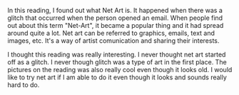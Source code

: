 In this reading, I found out what Net Art is. It happened when there was a glitch that occurred when the person opened an
email. When people find out about this term "Net-Art", it became a popular thing and it had spread around quite a lot. Net
art can be referred to graphics, emails, text and images, etc. It's a way of artist comunication and sharing their interests. 

I thought this reading was really interesting. I never thought net art started off as a glitch. I never though glitch was a
type of art in the first place. The pictures on the reading was also really cool even though it looks old. I would like to
try net art if I am able to do it even though it looks and sounds really hard to do. 
